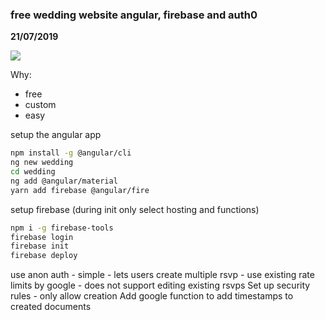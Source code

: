 ### free wedding website angular, firebase and auth0

__21/07/2019__

![](TODO)

Why:

- free
- custom
- easy

setup the angular app

```bash
npm install -g @angular/cli
ng new wedding
cd wedding
ng add @angular/material
yarn add firebase @angular/fire
```

setup firebase (during init only select hosting and functions)

```bash
npm i -g firebase-tools
firebase login
firebase init
firebase deploy
```

use anon auth
    - simple
    - lets users create multiple rsvp
    - use existing rate limits by google
    - does not support editing existing rsvps
Set up security rules
    - only allow creation
Add google function to add timestamps to created documents
